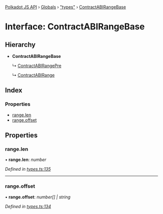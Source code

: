 [Polkadot JS API](../README.md) › [Globals](../globals.md) › ["types"](../modules/_types_.md) › [ContractABIRangeBase](_types_.contractabirangebase.md)

# Interface: ContractABIRangeBase

## Hierarchy

* **ContractABIRangeBase**

  ↳ [ContractABIRangePre](_types_.contractabirangepre.md)

  ↳ [ContractABIRange](_types_.contractabirange.md)

## Index

### Properties

* [range.len](_types_.contractabirangebase.md#range.len)
* [range.offset](_types_.contractabirangebase.md#range.offset)

## Properties

###  range.len

• **range.len**: *number*

*Defined in [types.ts:135](https://github.com/polkadot-js/api/blob/be4b9a4133/packages/api-contract/src/types.ts#L135)*

___

###  range.offset

• **range.offset**: *number[] | string*

*Defined in [types.ts:134](https://github.com/polkadot-js/api/blob/be4b9a4133/packages/api-contract/src/types.ts#L134)*
